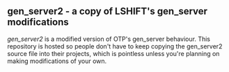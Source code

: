 ## gen_server2 - a copy of LSHIFT's gen_server modifications

_gen_server2_ is a modified version of OTP's gen_server behaviour. 
This repository is hosted so people don't have to keep copying the 
gen_server2 source file into their projects, which is pointless unless
you're planning on making modifications of your own. 
